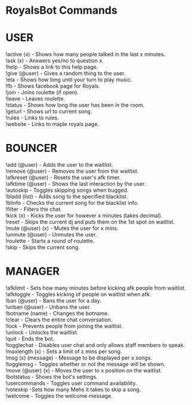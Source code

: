 RoyalsBot Commands
======================

USER
===========
!active (x) - Shows how many people talked in the last x minutes.<br>
!ask (x) - Answers yes/no to question x.<br>
!help - Shows a link to this help page.<br>
!give (@user) - Gives a random thing to the user. <br>
!eta - Shows how long until your turn to play music.<br>
!fb - Shows facebook page for Royals.<br>
!join - Joins roulette (if open).<br>
!leave - Leaves roulette.<br>
!status - Shows how long the user has been in the room.<br>
!geturl - Shows url to current song.<br>
!rules - Links to rules.<br>
!website - Links to maple royals page.

BOUNCER
===========
!add (@user) - Adds the user to the waitlist.<br>
!remove (@user) - Removes the user from the waitlist.<br>
!afkreset (@user) - Resets the user's afk timer.<br>
!afktime (@user) - Shows the last interaction by the user.<br>
!autoskip - Toggles skipping songs when bugged.<br>
!bladd (list) - Adds song to the specified blacklist.<br>
!blinfo - Checks the current song for the blacklist info.<br>
!filter -  Filters the chat.<br>
!kick (x) - Kicks the user for however x minutes (takes decimal).<br>
!reset - Skips the current dj and puts them on the 1st spot on waitlist.<br>
!mute (@user) (x) - Mutes the user for x mins.<br>
!unmute (@user) - Unmutes the user.<br>
!roulette - Starts a round of roulette.<br>
!skip - Skips the current song.


MANAGER
===========
!afklimit - Sets how many minutes before kicking afk people from waitlist.<br>
!afktoggle - Toggles kicking of people on waitlist when afk.<br>
!ban (@user) - Bans the user for a day.<br>
!unban (@user) - Unbans the user.<br>
!botname (name) - Changes the botname.<br>
!clear - Clears the entire chat conversation.<br>
!lock - Prevents people from joining the waitlist.<br>
!unlock - Unlocks the waitlist.<br>
!quit - Ends the bot.<br>
!togglechat - Disables user chat and only allows staff members to speak.<br>
!maxlength (x) - Sets a limit of x mins per song. <br>
!msg (x) (message) - Message to be displayed per x songs.<br>
!togglemsg - Toggles whether or not the message will be shown.<br>
!move (@user) (x) - Moves the user to x position on the waitlist. <br>
!botstatus - Shows the bot's settings.<br>
!usercommands - Toggles user command availability.<br>
!voteskip -Sets how many Mehs it takes to skip a song.<br>
!welcome - Toggles the welcome message.
